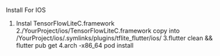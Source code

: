 Install For IOS

1. Instal TensorFlowLiteC.framework
2./YourProject/ios/TensorFlowLiteC.framework copy into /YourProject/ios/.symlinks/plugins/tflite_flutter/ios/
3.flutter clean && flutter pub get
4.arch -x86_64 pod install